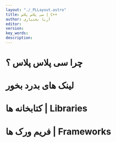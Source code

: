 ```yaml
---
layout: "./_PLLayout.astro"
title: سی پلاس پلاس | C++
author: آریا بختیاری
editor: 
version: 
key_words:  
description: 
---
```


# چرا سی پلاس پلاس ؟

# لینک های بدرد بخور


# کتابخانه ها | Libraries


# فریم ورک ها | Frameworks
